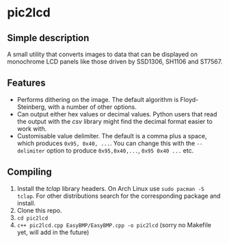 # pic2lcd

## Simple description

A small utility that converts images to data that can be displayed on monochrome LCD panels like those driven by SSD1306, SH1106 and ST7567.

## Features

- Performs dithering on the image. The default algorithm is Floyd-Steinberg, with a number of other options.
- Can output either hex values or decimal values. Python users that read the output with the *csv* library might find the decimal format easier to work with.
- Customisable value delimiter. The default is a comma plus a space, which produces `0x95, 0x40, ...`. You can change this with the `--delimiter` option to produce `0x95,0x40,...`, `0x95 0x40 ...` etc.

## Compiling

1. Install the *tclap* library headers. On Arch Linux use `sudo pacman -S tclap`. For other distributions search for the corresponding package and install.
2. Clone this repo.
3. `cd pic2lcd`
4. `c++ pic2lcd.cpp EasyBMP/EasyBMP.cpp -o pic2lcd` (sorry no Makefile yet, will add in the future)
